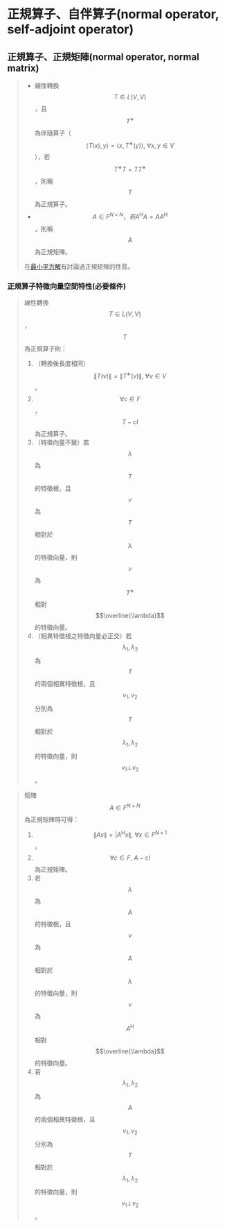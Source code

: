 # 正規算子、自伴算子\(normal operator, self-adjoint operator\)

##  正規算子、正規矩陣\(normal operator, normal matrix\)

> * 線性轉換$$ T \in L(V,V)$$，且$$T^∗$$為伴隨算子（$$\langle T(x),y \rangle=\langle x, T^∗ (y)\rangle, ~\forall x,y \in V$$），若$$T^∗ T=TT^∗$$，則稱$$T$$為正規算子。
> * $$A \in F^{N \times N}，若A^\mathrm{H} A=AA^\mathrm{H}$$，則稱$$A$$為正規矩陣。
>
> 在[最小平方解](least-square-solution.md#jian-jie)有討論過正規矩陣的性質。

### 正規算子特徵向量空間特性\(必要條件\)

> 線性轉換$$T \in L(V,V)$$，$$T$$為正規算子則：
>
> 1. （轉換後長度相同） $$\|T(v)\|=\|T^∗ (v)\|,  ~\forall v \in V$$。
> 2. $$\forall c \in F$$， $$T−cI$$為正規算子。
> 3. （特徵向量不變）若$$\lambda$$為$$T$$的特徵根，且$$v$$為$$T$$相對於$$\lambda$$的特徵向量，則$$v$$為$$T^∗$$ 相對$$\overline{\lambda}$$的特徵向量。
> 4. （相異特徵根之特徵向量必正交）若$$\lambda_1,\lambda_2$$ 為$$T$$的兩個相異特徵根，且$$v_1,v_2$$ 分別為$$T$$相對於$$\lambda_1,\lambda_2$$ 的特徵向量，則$$v_1 \bot v_2$$。

> 矩陣$$A \in F^{N \times N}$$ 為正規矩陣時可得：
>
> 1. $$\|Ax\|=|A^\mathrm{H} x\|,~\forall x \in F^{N \times 1}$$   。
> 2. $$\forall c \in F, ~A−cI$$為正規矩陣。
> 3. 若$$\lambda$$為$$A$$的特徵根，且$$v$$為$$A$$相對於$$\lambda$$的特徵向量，則$$v$$為$$A^\mathrm{H}$$ 相對$$\overline{\lambda}$$的特徵向量。
> 4. 若$$\lambda_1,\lambda_2$$ 為$$A$$的兩個相異特徵根，且$$v_1,v_2$$ 分別為$$T$$相對於$$\lambda_1,\lambda_2$$ 的特徵向量，則$$v_1 \bot v_2$$。



